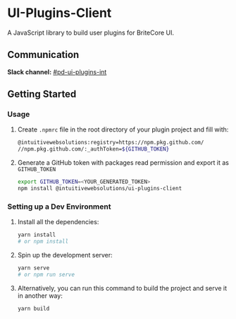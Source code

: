 # UI-Plugins-Client

A JavaScript library to build user plugins for BriteCore UI.

## Communication

**Slack channel:** [#pd-ui-plugins-int](https://britecore.slack.com/messages/CJ2P5KJ22/)

## Getting Started

### Usage

1. Create `.npmrc` file in the root directory of your plugin project and fill with:

    ```bash
    @intuitivewebsolutions:registry=https://npm.pkg.github.com/
    //npm.pkg.github.com/:_authToken=${GITHUB_TOKEN}
    ```

2. Generate a GitHub token with packages read permission and export it as `GITHUB_TOKEN`

    ```bash
    export GITHUB_TOKEN=<YOUR_GENERATED_TOKEN>
    npm install @intuitivewebsolutions/ui-plugins-client
    ```

### Setting up a Dev Environment

1. Install all the dependencies:

    ```bash
    yarn install
    # or npm install
    ```

2. Spin up the development server:

    ```bash
    yarn serve
    # or npm run serve
    ```

3. Alternatively, you can run this command to build the project and serve it in another way:

    ```bash
    yarn build
    ```
